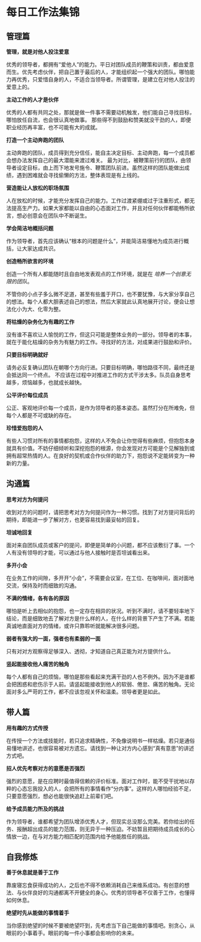 # 每日工作法集锦


## 管理篇

**管理，就是对他人投注爱意**

优秀的领导者，都拥有“爱他人”的能力。平日对团队成员的鞭策和训责，都由爱意而生。优先考虑伙伴，把自己置于最后的人，才能组织起一个强大的团队。哪怕能力再优秀，只爱惜自身的人，不适合当领导者。所谓管理，是建立在对他人投注的爱意上的。

**主动工作的人才是伙伴**

优秀的人都有共同之处，那就是做一件事不需要动机触发，他们能自己寻找目标，哪怕放任自流，也会很认真地做事。
那些得不到鼓励和赞美就没干劲的人，即便职业经历再丰富，也不可能有大的成就。

**打造一个主动奔跑的团队**

主动奔跑的团队，成员得到充分信任，能自主决定目标、主动奔跑，每一个成员都会想办法发挥自己的最大潜能来渡过难关。
最为对比，被鞭策前行的团队，由领导者设定目标，由上而下地发号施令、鞭策团队前进。虽然这样的团队能做出成绩，遇到困难就会寻找偷懒的方法，整体表现是有上线的。

**营造能让人放松的职场氛围**

人在放松的时候，才能充分发挥自己的能力。工作过渡紧绷或过于注重形式，都无法提高生产力。如果大家都能以自由的心态面对工作，并且对任何伙伴都能畅所欲言，想必创意会在团队中不断诞生。

**学会简洁地概括问题**

作为领导者，首先应该确认“根本的问题是什么”，并能简洁易懂地为成员进行概括，让大家达成共识。

**创造畅所欲言的环境**

创造一个所有人都能随时且自由地发表观点的工作环境，就是在 *培养一个创意无限的团队*。

不管你的小点子多么微不足道，甚至有些羞于开口，也不要犹豫，与大家分享自己的想法。每个人都大胆表述自己的想法，然后大家就此认真地展开讨论，便会让想法化小为大、化零为整。

**将枯燥的杂务化为有趣的工作**

没有谁不喜欢让人愉悦的工作，但这只可能是整体业务的一部分。领导者的本事，就在于能化枯燥的杂务为有魅力的工作。寻找好的方法，对成果进行鼓励和评价。

**只要目标明确就好**

请务必反复确认团队在朝哪个方向行进。只要目标明确，哪怕路径不同，最终还是会抵达同一个终点。
不应该在过程中对推进工作的方式干涉太多。队员自身思考越多，烦恼越多，也就成长越快。

**公平评价每位成员**

公正、客观地评价每一个成员，是作为领导者的基本姿态。虽然打分在所难免，但每个人都是不可或缺的存在。

**珍惜爱抱怨的人**

有些人习惯对所有的事情都抱怨，这样的人不免会让你觉得有些麻烦，但抱怨本身就具有价值。不妨仔细倾听和深挖抱怨的根源，你会发现对方可能是个见解独到或拥有超常热情的人。在良好的契机或合作伙伴的助力下，抱怨说不定能转变为一种新的力量。






## 沟通篇

**思考对方为何提问**

收到对方的问题时，请把思考对方为何提问作为一种习惯。找到了对方提问背后的期待，即能进一步了解对方，也更容易找到最妥帖的回复。

**坦诚地回复**

面对来自团队成员或客户的提问，即便是简单的小问题，都不应该敷衍了事。一个人有没有领导的才能，可以通过与他人接触时是否坦诚看出来。

**多开小会**

在业务工作的间隙，多开开“小会”，不需要会议室，在工位、在咖啡间，面对面地交流，保持及时而细致的沟通。

**不满的情绪，各有各的原因**

哪怕是听上去相似的抱怨，也一定存在相异的状况。听到不满时，请不要轻率地下结论，而是细致地去了解对方是什么样的人，在什么样的背景下产生了不满。若能真诚地直面对方的情绪，或许只靠聆听就能解决很多问题。

**弱者有强大的一面，强者也有柔弱的一面**

只有对对方观察得足够深入、透彻，才知道自己真正能为对方提供什么。

**竖起能接收他人痛苦的触角**

每个人都有自己的烦恼，哪怕是那些看起来充满干劲的人也不例外。因为不是谁都会把困惑和悲伤示于人前。请竖起能接收到他人的软弱、倦怠、痛苦的触角。无论面对多么严苛的工作，都不应该忽视关怀和温柔。领导者更是如此。







## 带人篇

**用有趣的方式传授**

在传授一个方法或技能时，若只追求精确性，不免像说明书一样枯燥。若只是通俗易懂地讲述，也很容易被对方遗忘。请找到一种让对方内心感到“真有意思”的讲述方式吧。

**招人优先考察对方的意愿是否强烈**

强烈的意愿，是在应聘时最值得信赖的评价标准。面对工作时，能不受干扰地以存粹的心态忘我投入的人，会把所有的事情看作“分内事”。这样的人哪怕经验不足，只要意愿强烈，想必也能很快追赶上前辈们吧。

**给予成员能力所及的挑战**

作为领导者，谁都希望为团队增添优秀人才，但现实总没那么完美。若你给出的任务、报酬超出成员的能力范围，则无异于一种压迫。不妨暂且把期待成员成长的心情放一边，在与对方能力相匹配的范围内给予他能胜任的挑战。


## 自我修炼

**善于休息就是善于工作**

靠废寝忘食获得成功的人，之后也不得不依赖消耗自己来维系成功。有创意的想法、与伙伴良好的沟通都离不开健全的身心。优秀的领导者不仅善于工作，也懂得如何休息。

**绝望时先从能做的事情着手**

当你感到绝望的时候不要被绝望吓到，先考虑当下自己能做的事情吧。别贪心，从眼前的小事着手。眼前的每一件小事都会影响你的未来。
















